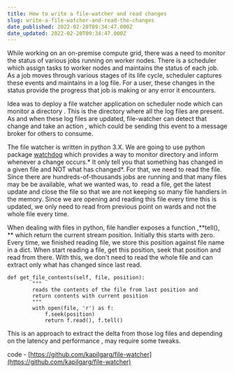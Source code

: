 ```yaml
---
title: How to write a file-watcher and read changes
slug: write-a-file-watcher-and-read-the-changes
date_published: 2022-02-20T09:34:47.000Z
date_updated: 2022-02-20T09:34:47.000Z
---
```


While working on an on-premise compute grid, there was a need to monitor the status of various jobs running on worker nodes. There is a scheduler which assign tasks to worker nodes and maintains the status of each job. As a job moves through various stages of its life cycle, scheduler captures these events and maintains in a log file. For a user, these changes in the status provide the progress that job is making or any error it encounters.

Idea was to deploy a file watcher application on scheduler node which can monitor a directory . This is the directory where all the log files are present. As and when these log files are updated, file-watcher can detect that change and take an action , which could be sending this event to a message broker for others to consume.

The file watcher is written in python 3.X. We are going to use python package [watchdog](https://pypi.org/project/watchdog/) which provides a way to monitor directory and inform whenever a change occurs.* It only tell you that something has changed in a given file and NOT what has changed*. For that, we need to read the file. Since there are hundreds-of-thousands jobs are running and that many files may be be available, what we wanted was, to  read a file, get the latest update and close the file so that we are not keeping so many file handlers in the memory. Since we are opening and reading this file every time this is updated, we only need to read from previous point on wards and not the whole file every time.

When dealing with files in python, file handler exposes a function ,**tell(), ** which return the current stream position. Initially this starts with zero. Every time, we finished reading file, we store this position against file name in a dict. When start reading a file, get this position, seek that position and read from there. With this, we don't need to read the whole file and can extract only what has changed since last read.

           
    def get_file_contents(self, file, position):
            """
            reads the contents of the file from last position and
            return contents with current position
            """
            with open(file, 'r') as f:
                f.seek(position)
                return f.read(), f.tell()

This is an approach to extract the delta from those log files and depending on the latency and performance , may require some tweaks.

code - [https://github.com/kapilgarg/file-watcher](https://github.com/kapilgarg/file-watcher)
